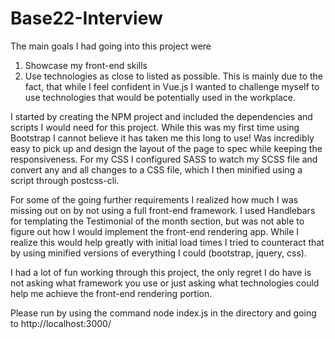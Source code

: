 # Base22-Interview
The main goals I had going into this project were 
1. Showcase my front-end skills 
2. Use technologies as close to listed as possible. This is mainly due to the fact, that while I feel confident in Vue.js I wanted to challenge myself to use technologies
  that would be potentially used in the workplace. 
  
 I started by creating the NPM project and included the dependencies and scripts I would need for this project. While this was my first time using Bootstrap I cannot believe
 it has taken me this long to use! Was incredibly easy to pick up and design the layout of the page to spec while keeping the responsiveness. 
 For my CSS I configured SASS to watch my SCSS file and convert any and all changes to a CSS file, which I then minified using a script through postcss-cli.
 
 For some of the going further requirements I realized how much I was missing out on by not using a full front-end framework. I used Handlebars for templating the 
 Testimonial of the month section, but was not able to figure out how I would implement the front-end rendering app. While I realize this would help greatly with 
 initial load times I tried to counteract that by using minified versions of everything I could (bootstrap, jquery, css).
 
 I had a lot of fun working through this project, the only regret I do have is not asking what framework you use or just asking what technologies could help me achieve the 
 front-end rendering portion. 

Please run by using the command node index.js in the directory and going to http://localhost:3000/

